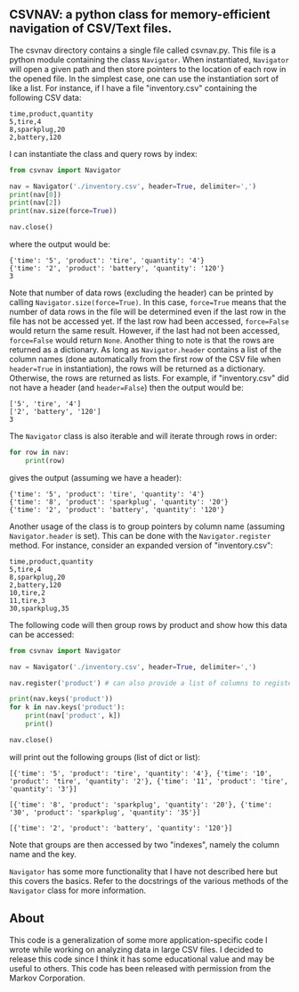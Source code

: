 ## CSVNAV: a python class for memory-efficient navigation of CSV/Text files.

The csvnav directory contains a single file called csvnav.py. This file is a python module containing the class `Navigator`. When instantiated, `Navigator` will open a given path and then store pointers to the location of each row in the opened file. In the simplest case, one can use the instantiation sort of like a list. For instance, if I have a file "inventory.csv" containing the following CSV data:
```
time,product,quantity
5,tire,4
8,sparkplug,20
2,battery,120
```
I can instantiate the class and query rows by index:
```python
from csvnav import Navigator

nav = Navigator('./inventory.csv', header=True, delimiter=',')
print(nav[0])
print(nav[2])
print(nav.size(force=True))

nav.close()
```
where the output would be:
```
{'time': '5', 'product': 'tire', 'quantity': '4'}
{'time': '2', 'product': 'battery', 'quantity': '120'}
3
```
Note that number of data rows (excluding the header) can be printed by calling `Navigator.size(force=True)`. In this case, `force=True` means that the number of data rows in the file will be determined even if the last row in the file has not be accessed yet. If the last row had been accessed, `force=False` would return the same result. However, if the last had not been accessed, `force=False` would return `None`. Another thing to note is that the rows are returned as a dictionary. As long as `Navigator.header` contains a list of the column names (done automatically from the first row of the CSV file when `header=True` in instantiation), the rows will be returned as a dictionary. Otherwise, the rows are returned as lists. For example, if "inventory.csv" did not have a header (and `header=False`) then the output would be:
```
['5', 'tire', '4']
['2', 'battery', '120']
3
```
The `Navigator` class is also iterable and will iterate through rows in order:
```python
for row in nav:
    print(row)
```
gives the output (assuming we have a header):
```
{'time': '5', 'product': 'tire', 'quantity': '4'}
{'time': '8', 'product': 'sparkplug', 'quantity': '20'}
{'time': '2', 'product': 'battery', 'quantity': '120'}
```

Another usage of the class is to group pointers by column name (assuming `Navigator.header` is set). This can be done with the `Navigator.register` method. For instance, consider an expanded version of "inventory.csv":
```
time,product,quantity
5,tire,4
8,sparkplug,20
2,battery,120
10,tire,2
11,tire,3
30,sparkplug,35
```
The following code will then group rows by product and show how this data can be accessed:
```python
from csvnav import Navigator

nav = Navigator('./inventory.csv', header=True, delimiter=',')

nav.register('product') # can also provide a list of columns to register each

print(nav.keys('product'))
for k in nav.keys('product'):
    print(nav['product', k])
    print()

nav.close()
```
will print out the following groups (list of dict or list):
```
[{'time': '5', 'product': 'tire', 'quantity': '4'}, {'time': '10', 'product': 'tire', 'quantity': '2'}, {'time': '11', 'product': 'tire', 'quantity': '3'}]

[{'time': '8', 'product': 'sparkplug', 'quantity': '20'}, {'time': '30', 'product': 'sparkplug', 'quantity': '35'}]

[{'time': '2', 'product': 'battery', 'quantity': '120'}]
```
Note that groups are then accessed by two "indexes", namely the column name and the key.

`Navigator` has some more functionality that I have not described here but this covers the basics. Refer to the docstrings of the various methods of the `Navigator` class for more information.

## About

This code is a generalization of some more application-specific code I wrote while working on analyzing data in large CSV files. I decided to release this code since I think it has some educational value and may be useful to others. This code has been released with permission from the Markov Corporation.
